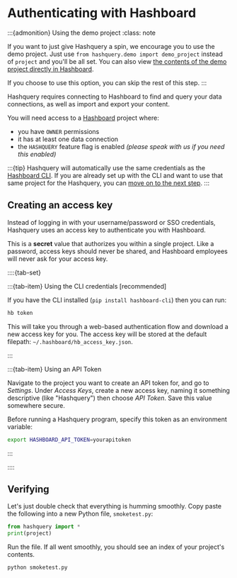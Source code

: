 # Authenticating with Hashboard

:::{admonition} Using the demo project
:class: note

If you want to just give Hashquery a spin, we encourage you to use the demo
project. Just use `from hashquery.demo import demo_project` instead of `project`
and you'll be all set. You can also view
[the contents of the demo project directly in Hashboard](https://demo.hashboard.com?p=csLQWKcT8s3mj-uJ).

If you choose to use this option, you can skip the rest of this step.
:::

Hashquery requires connecting to Hashboard to find and query your data
connections, as well as import and export your content.

You will need access to a [Hashboard](https://www.hashboard.com) project where:

- you have `OWNER` permissions
- it has at least one data connection
- the `HASHQUERY` feature flag is enabled _(please speak with us if you need this enabled)_

:::{tip}
Hashquery will automatically use the same credentials as the
[Hashboard CLI](https://docs.hashboard.com/docs/data-ops/quickstarts).
If you are already set up with the CLI and want to use that same project
for the Hashquery, you can [move on to the next step](3_first_analysis.md).
:::

## Creating an access key

Instead of logging in with your username/password or SSO credentials,
Hashquery uses an access key to authenticate you with Hashboard.

This is a **secret** value that authorizes you within a single project.
Like a password, access keys should never be shared, and Hashboard employees
will never ask for your access key.

::::{tab-set}

:::{tab-item} Using the CLI credentials [recommended]

If you have the CLI installed (`pip install hashboard-cli`) then you can run:

```bash
hb token
```

This will take you through a web-based authentication flow and
download a new access key for you. The access key will be stored at the default
filepath: `~/.hashboard/hb_access_key.json`.

:::

:::{tab-item} Using an API Token

Navigate to the project you want to create an API token for, and go to
_Settings_. Under _Access Keys_, create a new access key, naming it something
descriptive (like "Hashquery") then choose _API Token_. Save this value
somewhere secure.

Before running a Hashquery program, specify this token as an environment
variable:

```bash
export HASHBOARD_API_TOKEN=yourapitoken
```

:::

::::

## Verifying

Let's just double check that everything is humming smoothly.
Copy paste the following into a new Python file, `smoketest.py`:

```python
from hashquery import *
print(project)
```

Run the file. If all went smoothly, you should see an index of your project's
contents.

```bash
python smoketest.py
```
